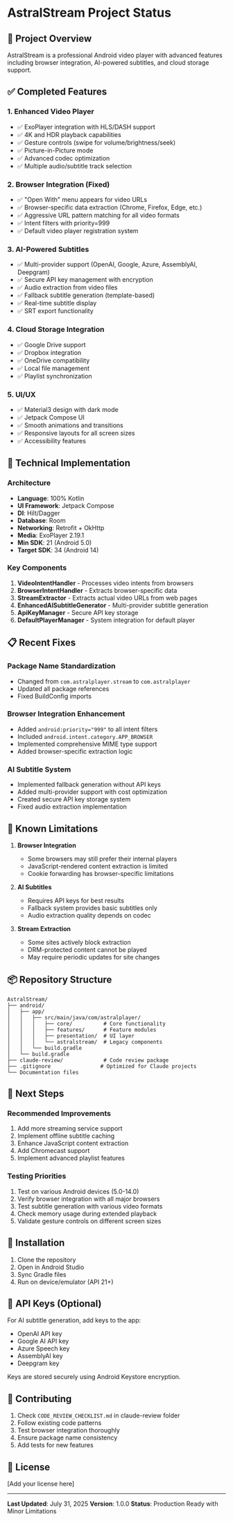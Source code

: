 # AstralStream Project Status

## 🚀 Project Overview
AstralStream is a professional Android video player with advanced features including browser integration, AI-powered subtitles, and cloud storage support.

## ✅ Completed Features

### 1. Enhanced Video Player
- ✅ ExoPlayer integration with HLS/DASH support
- ✅ 4K and HDR playback capabilities
- ✅ Gesture controls (swipe for volume/brightness/seek)
- ✅ Picture-in-Picture mode
- ✅ Advanced codec optimization
- ✅ Multiple audio/subtitle track selection

### 2. Browser Integration (Fixed)
- ✅ "Open With" menu appears for video URLs
- ✅ Browser-specific data extraction (Chrome, Firefox, Edge, etc.)
- ✅ Aggressive URL pattern matching for all video formats
- ✅ Intent filters with priority=999
- ✅ Default video player registration system

### 3. AI-Powered Subtitles
- ✅ Multi-provider support (OpenAI, Google, Azure, AssemblyAI, Deepgram)
- ✅ Secure API key management with encryption
- ✅ Audio extraction from video files
- ✅ Fallback subtitle generation (template-based)
- ✅ Real-time subtitle display
- ✅ SRT export functionality

### 4. Cloud Storage Integration
- ✅ Google Drive support
- ✅ Dropbox integration
- ✅ OneDrive compatibility
- ✅ Local file management
- ✅ Playlist synchronization

### 5. UI/UX
- ✅ Material3 design with dark mode
- ✅ Jetpack Compose UI
- ✅ Smooth animations and transitions
- ✅ Responsive layouts for all screen sizes
- ✅ Accessibility features

## 🔧 Technical Implementation

### Architecture
- **Language**: 100% Kotlin
- **UI Framework**: Jetpack Compose
- **DI**: Hilt/Dagger
- **Database**: Room
- **Networking**: Retrofit + OkHttp
- **Media**: ExoPlayer 2.19.1
- **Min SDK**: 21 (Android 5.0)
- **Target SDK**: 34 (Android 14)

### Key Components
1. **VideoIntentHandler** - Processes video intents from browsers
2. **BrowserIntentHandler** - Extracts browser-specific data
3. **StreamExtractor** - Extracts actual video URLs from web pages
4. **EnhancedAISubtitleGenerator** - Multi-provider subtitle generation
5. **ApiKeyManager** - Secure API key storage
6. **DefaultPlayerManager** - System integration for default player

## 📋 Recent Fixes

### Package Name Standardization
- Changed from `com.astralplayer.stream` to `com.astralplayer`
- Updated all package references
- Fixed BuildConfig imports

### Browser Integration Enhancement
- Added `android:priority="999"` to all intent filters
- Included `android.intent.category.APP_BROWSER`
- Implemented comprehensive MIME type support
- Added browser-specific extraction logic

### AI Subtitle System
- Implemented fallback generation without API keys
- Added multi-provider support with cost optimization
- Created secure API key storage system
- Fixed audio extraction implementation

## 🚧 Known Limitations

1. **Browser Integration**
   - Some browsers may still prefer their internal players
   - JavaScript-rendered content extraction is limited
   - Cookie forwarding has browser-specific limitations

2. **AI Subtitles**
   - Requires API keys for best results
   - Fallback system provides basic subtitles only
   - Audio extraction quality depends on codec

3. **Stream Extraction**
   - Some sites actively block extraction
   - DRM-protected content cannot be played
   - May require periodic updates for site changes

## 📦 Repository Structure

```
AstralStream/
├── android/
│   ├── app/
│   │   ├── src/main/java/com/astralplayer/
│   │   │   ├── core/          # Core functionality
│   │   │   ├── features/      # Feature modules
│   │   │   ├── presentation/  # UI layer
│   │   │   └── astralstream/  # Legacy components
│   │   └── build.gradle
│   └── build.gradle
├── claude-review/             # Code review package
├── .gitignore                # Optimized for Claude projects
└── Documentation files
```

## 🔄 Next Steps

### Recommended Improvements
1. Add more streaming service support
2. Implement offline subtitle caching
3. Enhance JavaScript content extraction
4. Add Chromecast support
5. Implement advanced playlist features

### Testing Priorities
1. Test on various Android devices (5.0-14.0)
2. Verify browser integration with all major browsers
3. Test subtitle generation with various video formats
4. Check memory usage during extended playback
5. Validate gesture controls on different screen sizes

## 📱 Installation

1. Clone the repository
2. Open in Android Studio
3. Sync Gradle files
4. Run on device/emulator (API 21+)

## 🔑 API Keys (Optional)

For AI subtitle generation, add keys to the app:
- OpenAI API key
- Google AI API key
- Azure Speech key
- AssemblyAI key
- Deepgram key

Keys are stored securely using Android Keystore encryption.

## 🤝 Contributing

1. Check `CODE_REVIEW_CHECKLIST.md` in claude-review folder
2. Follow existing code patterns
3. Test browser integration thoroughly
4. Ensure package name consistency
5. Add tests for new features

## 📄 License

[Add your license here]

---

**Last Updated**: July 31, 2025
**Version**: 1.0.0
**Status**: Production Ready with Minor Limitations